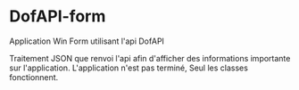 # DofAPI-form
Application Win Form utilisant l'api DofAPI

Traitement JSON que renvoi l'api afin d'afficher des informations importante sur l'application. 
L'application n'est pas terminé, Seul les classes fonctionnent.
